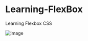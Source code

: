 # Learning-FlexBox
Learning Flexbox CSS

![image](https://user-images.githubusercontent.com/73062879/147414731-71302771-0584-4a07-a5db-a79f152c6b73.png)
